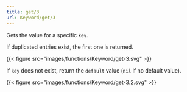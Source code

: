 ```yaml
---
title: get/3
url: Keyword/get/3
---
```



Gets the value for a specific `key`.

If duplicated entries exist, the first one is returned.

{{< figure src="images/functions/Keyword/get-3.svg" >}}

If `key` does not exist, return the `default` value (`nil` if no default value).

{{< figure src="images/functions/Keyword/get-3.2.svg" >}}

